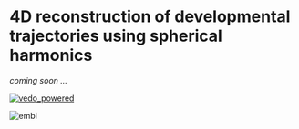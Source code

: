 # 4D reconstruction of developmental trajectories using spherical harmonics


_coming soon ..._




[![vedo_powered](https://user-images.githubusercontent.com/32848391/94372929-13e0e400-0102-11eb-938c-bc0274d57108.png)](https://github.com/marcomusy/vedo)

![embl](https://user-images.githubusercontent.com/32848391/94371851-c3658880-00f9-11eb-9c2a-d418adb93d59.gif)
